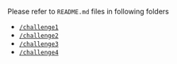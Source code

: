 Please refer to `README.md` files in following folders

- [`/challenge1`](/challenge1/)
- [`/challenge2`](/challenge2/)
- [`/challenge3`](/challenge3/)
- [`/challenge4`](/challenge4/)

